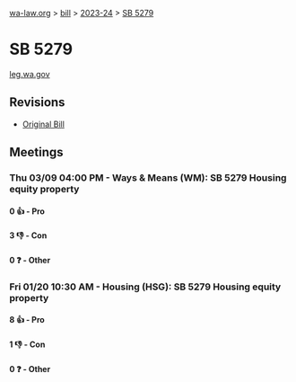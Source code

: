 [wa-law.org](/) > [bill](/bill/) > [2023-24](/bill/2023-24/) > [SB 5279](/bill/2023-24/sb/5279/)

# SB 5279
[leg.wa.gov](https://app.leg.wa.gov/billsummary?BillNumber=5279&Year=2023&Initiative=false)

## Revisions
* [Original Bill](1/)

## Meetings
### Thu 03/09 04:00 PM - Ways & Means (WM): SB 5279 Housing equity property
#### 0 👍 - Pro

#### 3 👎 - Con

#### 0 ❓ - Other

### Fri 01/20 10:30 AM - Housing (HSG): SB 5279 Housing equity property
#### 8 👍 - Pro

#### 1 👎 - Con

#### 0 ❓ - Other
